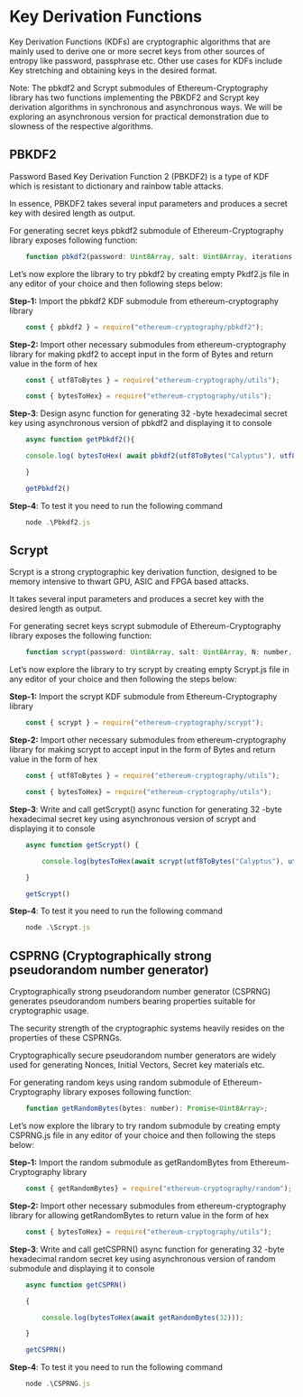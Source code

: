 # Key Derivation Functions

Key Derivation Functions (KDFs) are cryptographic algorithms that are mainly used to derive one or more secret keys from other sources of entropy like password, passphrase etc. Other use cases for KDFs include Key stretching and obtaining keys in the desired format.

Note: The pbkdf2 and Scrypt submodules of Ethereum-Cryptography library has two functions implementing the PBKDF2 and Scrypt key derivation algorithms in synchronous and asynchronous ways.  We will be exploring an asynchronous version for practical demonstration due to slowness of the  respective algorithms.

## PBKDF2

Password Based Key Derivation Function 2 (PBKDF2) is a type of KDF which is resistant to dictionary and rainbow table attacks. 

In essence, PBKDF2 takes several input parameters and produces a secret key with desired length as output. 

For generating secret keys pbkdf2 submodule of  Ethereum-Cryptography library exposes following function:

```javascript
    function pbkdf2(password: Uint8Array, salt: Uint8Array, iterations: number, keylen: number, digest: string): Promise<Uint8Array>;
```

Let’s now explore the library to try pbkdf2 by creating empty Pkdf2.js file in any editor of your choice and then following steps below:

**Step-1:**   Import the  pbkdf2 KDF  submodule from ethereum-cryptography library

```javascript
    const { pbkdf2 } = require("ethereum-cryptography/pbkdf2");
```

**Step-2:**  Import other necessary submodules from ethereum-cryptography library for making pkdf2 to accept input in the form of Bytes  and return value in the form of hex  

```javascript
    const { utf8ToBytes } = require("ethereum-cryptography/utils");

    const { bytesToHex} = require("ethereum-cryptography/utils");
```

**Step-3**:  Design async function for generating 32 -byte  hexadecimal secret key using asynchronous version of   pbkdf2  and displaying it to console

```javascript
    async function getPbkdf2(){

    console.log( bytesToHex( await pbkdf2(utf8ToBytes("Calyptus"), utf8ToBytes("Hello"), 999, 32, "sha256")));

    }

    getPbkdf2()
```

**Step-4**: To test it you need to run the following command

```javascript
    node .\Pbkdf2.js
```

## Scrypt

Scrypt is a strong cryptographic key derivation function, designed to be memory intensive to  thwart GPU, ASIC and FPGA based attacks. 

It takes several input parameters and produces a secret key with the desired length as output. 

For generating secret keys scrypt submodule of Ethereum-Cryptography library  exposes the following function:

```javascript
    function scrypt(password: Uint8Array, salt: Uint8Array, N: number, p: number, r: number, dkLen: number): Promise<Uint8Array>;
```

Let’s now explore the library to try  scrypt  by creating empty Scrypt.js file in any editor of your choice and then following the steps below:

**Step-1:**   Import the scrypt KDF  submodule from Ethereum-Cryptography library

```javascript
    const { scrypt } = require("ethereum-cryptography/scrypt");
```

**Step-2:**  Import other necessary submodules from ethereum-cryptography library for making scrypt to accept input in the form of Bytes and return value in the form of hex  

```javascript
    const { utf8ToBytes } = require("ethereum-cryptography/utils");

    const { bytesToHex} = require("ethereum-cryptography/utils");
```

**Step-3**: Write and call  getScrypt() async function for generating 32 -byte  hexadecimal secret key using asynchronous version of   scrypt and  displaying it to console

```javascript
    async function getScrypt() {

        console.log(bytesToHex(await scrypt(utf8ToBytes("Calyptus"), utf8ToBytes("Hello"), 1024, 8, 1, 32)));

    }

    getScrypt()
```

**Step-4**: To test it you need to run the following command

```javascript
    node .\Scrypt.js
```

## CSPRNG (Cryptographically strong pseudorandom number generator)

Cryptographically strong pseudorandom number generator (CSPRNG) generates pseudorandom numbers bearing  properties suitable for cryptographic usage. 

The security strength of the cryptographic systems heavily resides on the properties of these CSPRNGs.  

Cryptographically secure pseudorandom number generators are widely used for generating Nonces, Initial Vectors, Secret key materials etc. 

For generating random keys using random submodule of  Ethereum-Cryptography library  exposes following function:

```javascript
    function getRandomBytes(bytes: number): Promise<Uint8Array>;
```

Let’s now explore the library to try random submodule  by creating empty CSPRNG.js file in any editor of your choice and then following the steps below:

**Step-1:**   Import the  random submodule as getRandomBytes from Ethereum-Cryptography library

```javascript
    const { getRandomBytes} = require("ethereum-cryptography/random");
```

**Step-2:**  Import other necessary submodules from ethereum-cryptography library for allowing   getRandomBytes to return value in the form of hex

```javascript
    const { bytesToHex} = require("ethereum-cryptography/utils");
```

**Step-3**: Write and call  getCSPRN() async function for generating 32 -byte  hexadecimal random secret key using asynchronous version of   random submodule and  displaying it to console

```javascript
    async function getCSPRN()

    {

        console.log(bytesToHex(await getRandomBytes(32)));

    }

    getCSPRN()
```

**Step-4**: To test it you need to run the following command

```javascript
    node .\CSPRNG.js
```